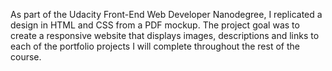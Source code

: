 As part of the Udacity Front-End Web Developer Nanodegree, I replicated a design in HTML and CSS from a PDF mockup. The project goal was to create a responsive website that displays images, descriptions and links to each of the portfolio projects I will complete throughout the rest of the course.
